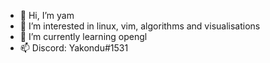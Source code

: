 - 👋 Hi, I’m yam
- 👀 I’m interested in linux, vim, algorithms and visualisations
- 🌱 I’m currently learning opengl
- 📫 Discord: Yakondu#1531

<!---
yamoca/yamoca is a ✨ special ✨ repository because its `README.md` (this file) appears on your GitHub profile.
You can click the Preview link to take a look at your changes.
--->
